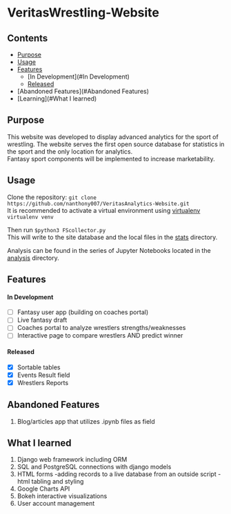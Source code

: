 # VeritasWrestling-Website
## Contents
- [Purpose](#Purpose)
- [Usage](#Usage)
- [Features](#Features)
  * [In Development](#In Development)
  * [Released](#Released)
- [Abandoned Features](#Abandoned Features)
- [Learning](#What I learned)

## Purpose
This website was developed to display advanced analytics for the sport of wrestling. 
The website serves the first open source database for statistics in the sport and the only location for analytics.  
Fantasy sport components will be implemented to increase marketability.

## Usage
Clone the repository: `git clone https://github.com/nanthony007/VeritasAnalytics-Website.git`  
It is recommended to activate a virtual environment using 
[virtualenv](https://virtualenv.pypa.io/en/latest/) `virtualenv venv`  
  
Then run `$python3 FScollector.py`  
This will write to the site database and the local files in the [stats](collection/stats) directory.  
  
Analysis can be found in the series of Jupyter Notebooks located in the [analysis](collection/analysis) directory.


## Features
#### In Development
- [ ] Fantasy user app (building on coaches portal)
- [ ] Live fantasy draft
- [ ] Coaches portal to analyze wrestlers strengths/weaknesses
- [ ] Interactive page to compare wrestlers AND predict winner
#### Released
- [x] Sortable tables
- [x] Events Result field
- [x] Wrestlers Reports

## Abandoned Features
1. Blog/articles app that utilizes .ipynb files as field

## What I learned
1.  Django web framework including ORM
2.  SQL and PostgreSQL connections with django models
3.  HTML forms
    -adding records to a live database from an outside script
    -html tabling and styling
4. Google Charts API
5. Bokeh interactive visualizations
6. User account management
